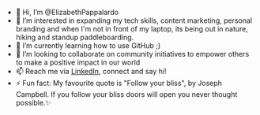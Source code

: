 - 👋 Hi, I’m @ElizabethPappalardo
- 👀 I’m interested in expanding my tech skills, content marketing, personal branding and when I'm not in front of my laptop, its being out in nature, hiking and standup paddleboarding.  
- 🌱 I’m currently learning how to use GitHub ;)
- 💞️ I’m looking to collaborate on community initiatives to empower others to make a positive impact in our world
- 📫 Reach me via [LinkedIn](https://www.linkedin.com/in/elizabethpappalardo), connect and say hi!
- ⚡ Fun fact: My favourite quote is "Follow your bliss", by Joseph Campbell. If you follow your bliss doors will open you never thought possible.✨ 

<!---
ElizabethPappalardo/ElizabethPappalardo is a ✨ special ✨ repository because its `README.md` (this file) appears on your GitHub profile.
You can click the Preview link to take a look at your changes.
--->
